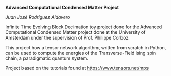 **Advanced Computational Condensed Matter Project**

*Juan José Rodríguez Aldavero*

Infinite Time Evolving Block Decimation toy project done for the Advanced Computational Condensed Matter project done at the University of Amsterdam under the supervision of Prof. Philippe Corboz.

This project how a tensor network algorithm, written from scratch in Python, can be used to compute the energies of the Transverse-Field Ising spin chain, a paradigmatic quantum system.

Project based on the tutorials found at https://www.tensors.net/mps
